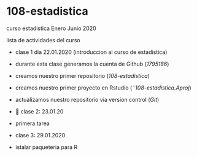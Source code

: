 # 108-estadistica
curso estadistica Enero Junio 2020

lista de actividades del curso

+ clase 1 dia 22.01.2020 (introduccion al curso de estadistica)
+ durante esta clase generamos la cuenta de Github (*1795186*)
+ creamos nuestro primer repositorio (*108-estadistica*)
+ creamos nuestro primer proyecto en Rstudio (*¨108-estadistica.Aproj*)
+ actualizamos nuestro repositorio via version control (*Git*)

+ :paperclip: clase 2: 23.01.20
+ primera tarea

+ clase 3: 29.01.2020
 + istalar paqueteria para R 